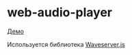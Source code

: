 # web-audio-player

[Демо](http://lyaronskaya.github.io/web-audio-player)


Используется библиотека [Waveserver.js](https://github.com/katspaugh/wavesurfer.js) 
